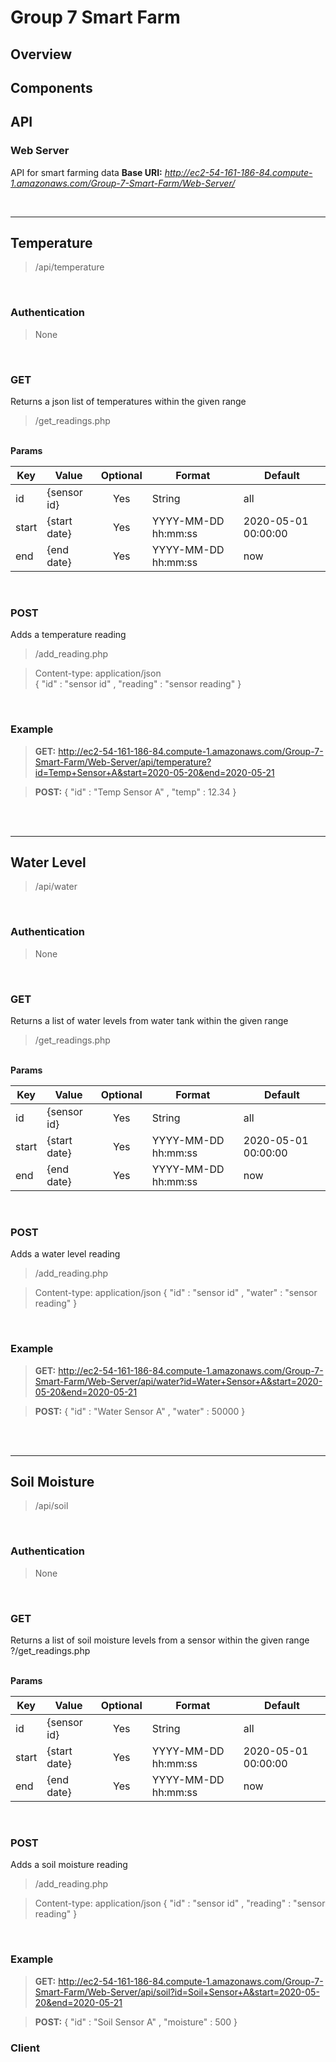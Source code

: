 # Group 7 Smart Farm

## Overview

## Components

## API
### Web Server
API for smart farming data
**Base URI:** *http://ec2-54-161-186-84.compute-1.amazonaws.com/Group-7-Smart-Farm/Web-Server/*

<br>

---
## Temperature
> /api/temperature

<br>

### Authentication
>None

<br>

### GET
Returns a json list of temperatures within the given range
> /get_readings.php

<br>**Params**

| Key    | Value        | Optional  | Format                | Default            |
|--------|--------------|:---------:|-----------------------|--------------------|
| id     | {sensor id}  | Yes       | String                | all                |
| start  | {start date} | Yes       | YYYY-MM-DD hh:mm:ss   | 2020-05-01 00:00:00|
| end    | {end date}   | Yes       | YYYY-MM-DD hh:mm:ss   | now                |


<br>
 
### POST
Adds a temperature reading
>/add_reading.php

>Content-type: application/json <br>
> { "id" : "sensor id" , "reading" : "sensor reading" }

<br>

### Example
> **GET:** http://ec2-54-161-186-84.compute-1.amazonaws.com/Group-7-Smart-Farm/Web-Server/api/temperature?id=Temp+Sensor+A&start=2020-05-20&end=2020-05-21

>**POST:** { "id" : "Temp Sensor A" , "temp" : 12.34 }

<br><br>

---
## Water Level
> /api/water

<br>

### Authentication
>None

<br>

### GET
Returns a list of water levels from water tank within the given range
>/get_readings.php

<br>**Params**

| Key    | Value        | Optional  | Format                | Default            |
|--------|--------------|:---------:|-----------------------|--------------------|
| id     | {sensor id}  | Yes       | String                | all                |
| start  | {start date} | Yes       | YYYY-MM-DD hh:mm:ss   | 2020-05-01 00:00:00|
| end    | {end date}   | Yes       | YYYY-MM-DD hh:mm:ss   | now                |


<br>
 
### POST
Adds a water level reading
>/add_reading.php

>Content-type: application/json
> { "id" : "sensor id" , "water" : "sensor reading" }

<br>

### Example
> **GET:** http://ec2-54-161-186-84.compute-1.amazonaws.com/Group-7-Smart-Farm/Web-Server/api/water?id=Water+Sensor+A&start=2020-05-20&end=2020-05-21

>**POST:** { "id" : "Water Sensor A" , "water" : 50000 }


<br><br>

---
## Soil Moisture
> /api/soil

<br>

### Authentication
>None

<br>

### GET
Returns a list of soil moisture levels from a sensor within the given range
?/get_readings.php

<br>**Params**

| Key    | Value        | Optional  | Format                | Default            |
|--------|--------------|:---------:|-----------------------|--------------------|
| id     | {sensor id}  | Yes       | String                | all                |
| start  | {start date} | Yes       | YYYY-MM-DD hh:mm:ss   | 2020-05-01 00:00:00|
| end    | {end date}   | Yes       | YYYY-MM-DD hh:mm:ss   | now                |


<br>
 
### POST
Adds a soil moisture reading
>/add_reading.php

>Content-type: application/json
> { "id" : "sensor id" , "reading" : "sensor reading" }

<br>

### Example
> **GET:** http://ec2-54-161-186-84.compute-1.amazonaws.com/Group-7-Smart-Farm/Web-Server/api/soil?id=Soil+Sensor+A&start=2020-05-20&end=2020-05-21

>**POST:** { "id" : "Soil Sensor A" , "moisture" : 500 }




### Client
